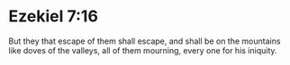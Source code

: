 # Ezekiel 7:16

But they that escape of them shall escape, and shall be on the mountains like doves of the valleys, all of them mourning, every one for his iniquity.
